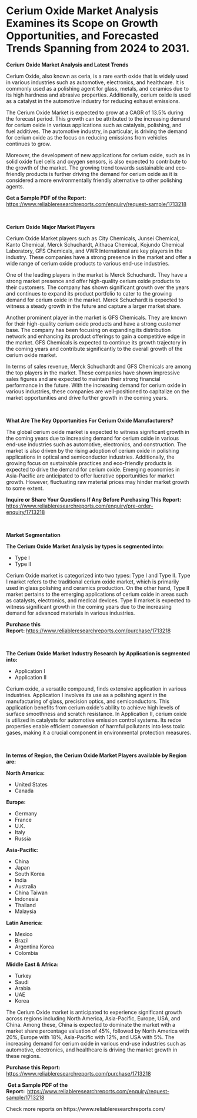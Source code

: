 <p><h1>Cerium Oxide Market Analysis Examines its Scope on Growth Opportunities, and Forecasted Trends Spanning from 2024 to 2031.</h1></p><p><strong>Cerium Oxide Market Analysis and Latest Trends</strong></p>
<p><p>Cerium Oxide, also known as ceria, is a rare earth oxide that is widely used in various industries such as automotive, electronics, and healthcare. It is commonly used as a polishing agent for glass, metals, and ceramics due to its high hardness and abrasive properties. Additionally, cerium oxide is used as a catalyst in the automotive industry for reducing exhaust emissions.</p><p>The Cerium Oxide Market is expected to grow at a CAGR of 13.5% during the forecast period. This growth can be attributed to the increasing demand for cerium oxide in various applications such as catalysis, polishing, and fuel additives. The automotive industry, in particular, is driving the demand for cerium oxide as the focus on reducing emissions from vehicles continues to grow.</p><p>Moreover, the development of new applications for cerium oxide, such as in solid oxide fuel cells and oxygen sensors, is also expected to contribute to the growth of the market. The growing trend towards sustainable and eco-friendly products is further driving the demand for cerium oxide as it is considered a more environmentally friendly alternative to other polishing agents.</p></p>
<p><strong>Get a Sample PDF of the Report:&nbsp;</strong> <a href="https://www.reliableresearchreports.com/enquiry/request-sample/1713218">https://www.reliableresearchreports.com/enquiry/request-sample/1713218</a></p>
<p>&nbsp;</p>
<p><strong>Cerium Oxide Major Market Players</strong></p>
<p><p>Cerium Oxide Market players such as City Chemicals, Junsei Chemical, Kanto Chemical, Merck Schuchardt, Aithaca Chemical, Kojundo Chemical Laboratory, GFS Chemicals, and VWR International are key players in the industry. These companies have a strong presence in the market and offer a wide range of cerium oxide products to various end-use industries.</p><p>One of the leading players in the market is Merck Schuchardt. They have a strong market presence and offer high-quality cerium oxide products to their customers. The company has shown significant growth over the years and continues to expand its product portfolio to cater to the growing demand for cerium oxide in the market. Merck Schuchardt is expected to witness a steady growth in the future and capture a larger market share.</p><p>Another prominent player in the market is GFS Chemicals. They are known for their high-quality cerium oxide products and have a strong customer base. The company has been focusing on expanding its distribution network and enhancing its product offerings to gain a competitive edge in the market. GFS Chemicals is expected to continue its growth trajectory in the coming years and contribute significantly to the overall growth of the cerium oxide market.</p><p>In terms of sales revenue, Merck Schuchardt and GFS Chemicals are among the top players in the market. These companies have shown impressive sales figures and are expected to maintain their strong financial performance in the future. With the increasing demand for cerium oxide in various industries, these companies are well-positioned to capitalize on the market opportunities and drive further growth in the coming years.</p></p>
<p>&nbsp;</p>
<p><strong>What Are The Key Opportunities For Cerium Oxide Manufacturers?</strong></p>
<p><p>The global cerium oxide market is expected to witness significant growth in the coming years due to increasing demand for cerium oxide in various end-use industries such as automotive, electronics, and construction. The market is also driven by the rising adoption of cerium oxide in polishing applications in optical and semiconductor industries. Additionally, the growing focus on sustainable practices and eco-friendly products is expected to drive the demand for cerium oxide. Emerging economies in Asia-Pacific are anticipated to offer lucrative opportunities for market growth. However, fluctuating raw material prices may hinder market growth to some extent.</p></p>
<p><strong>Inquire or Share Your Questions If Any Before Purchasing This Report:</strong> <a href="https://www.reliableresearchreports.com/enquiry/pre-order-enquiry/1713218">https://www.reliableresearchreports.com/enquiry/pre-order-enquiry/1713218</a></p>
<p>&nbsp;</p>
<p><strong>Market Segmentation</strong></p>
<p><strong>The Cerium Oxide Market Analysis by types is segmented into:</strong></p>
<p><ul><li>Type I</li><li>Type II</li></ul></p>
<p><p>Cerium Oxide market is categorized into two types: Type I and Type II. Type I market refers to the traditional cerium oxide market, which is primarily used in glass polishing and ceramics production. On the other hand, Type II market pertains to the emerging applications of cerium oxide in areas such as catalysts, electronics, and medical devices. Type II market is expected to witness significant growth in the coming years due to the increasing demand for advanced materials in various industries.</p></p>
<p><strong>Purchase this Report:&nbsp;</strong><a href="https://www.reliableresearchreports.com/purchase/1713218">https://www.reliableresearchreports.com/purchase/1713218</a></p>
<p>&nbsp;</p>
<p><strong>The Cerium Oxide Market Industry Research by Application is segmented into:</strong></p>
<p><ul><li>Application I</li><li>Application II</li></ul></p>
<p><p>Cerium oxide, a versatile compound, finds extensive application in various industries. Application I involves its use as a polishing agent in the manufacturing of glass, precision optics, and semiconductors. This application benefits from cerium oxide's ability to achieve high levels of surface smoothness and scratch resistance. In Application II, cerium oxide is utilized in catalysts for automotive emission control systems. Its redox properties enable efficient conversion of harmful pollutants into less toxic gases, making it a crucial component in environmental protection measures.</p></p>
<p>&nbsp;</p>
<p><strong>In terms of Region, the Cerium Oxide Market Players available by Region are:</strong></p>
<p>
    <p> <strong> North America: </strong>
        <ul>
            <li>United States</li>
            <li>Canada</li>
        </ul>
        </p> 
    <p> <strong> Europe: </strong>
        <ul>
            <li>Germany</li>
            <li>France</li>
            <li>U.K.</li>
            <li>Italy</li>
            <li>Russia</li>
        </ul>
        </p> 
    <p> <strong> Asia-Pacific: </strong>
        <ul>
            <li>China</li>
            <li>Japan</li>
            <li>South Korea</li>
            <li>India</li>
            <li>Australia</li>
            <li>China Taiwan</li>
            <li>Indonesia</li>
            <li>Thailand</li>
            <li>Malaysia</li>
        </ul>
        </p> 
    <p> <strong> Latin America: </strong>
        <ul>
            <li>Mexico</li>
            <li>Brazil</li>
            <li>Argentina Korea</li>
            <li>Colombia</li>
        </ul>
        </p> 
    <p> <strong> Middle East & Africa: </strong>
        <ul>
            <li>Turkey</li>
            <li>Saudi</li>
            <li>Arabia</li>
            <li>UAE</li>
            <li>Korea</li>
        </ul>
    </p>
    </p>
<p><p>The Cerium Oxide market is anticipated to experience significant growth across regions including North America, Asia-Pacific, Europe, USA, and China. Among these, China is expected to dominate the market with a market share percentage valuation of 45%, followed by North America with 20%, Europe with 18%, Asia-Pacific with 12%, and USA with 5%. The increasing demand for cerium oxide in various end-use industries such as automotive, electronics, and healthcare is driving the market growth in these regions.</p></p>
<p><strong>Purchase this Report: </strong><a href="https://www.reliableresearchreports.com/purchase/1713218">https://www.reliableresearchreports.com/purchase/1713218</a></p>
<p>&nbsp;<strong>Get a Sample PDF of the Report:&nbsp;&nbsp;</strong><a href="https://www.reliableresearchreports.com/enquiry/request-sample/1713218">https://www.reliableresearchreports.com/enquiry/request-sample/1713218</a></p>
<p><strong></strong></p>
<p>Check more reports on https://www.reliableresearchreports.com/</p>